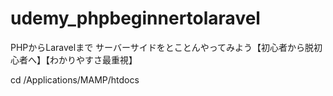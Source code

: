 # udemy_phpbeginnertolaravel
PHPからLaravelまで サーバーサイドをとことんやってみよう【初心者から脱初心者へ】【わかりやすさ最重視】

cd /Applications/MAMP/htdocs
